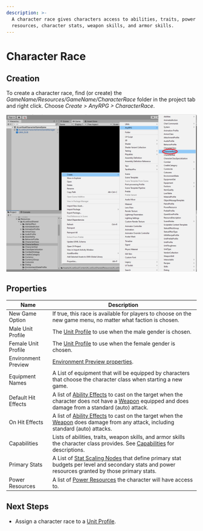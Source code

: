 ```yaml
---
description: >-
  A character race gives characters access to abilities, traits, power
  resources, character stats, weapon skills, and armor skills.
---
```


# Character Race

## Creation

To create a character race, find (or create) the _GameName/Resources/GameName/CharacterRace_ folder in the project tab and right click.  Choose _Create > AnyRPG > CharacterRace_.

![](<../.gitbook/assets/image (109).png>)

## Properties

| Name                | Description                                                                                                                                                                                   |
| ------------------- | --------------------------------------------------------------------------------------------------------------------------------------------------------------------------------------------- |
| New Game Option     | If true, this race is available for players to choose on the new game menu, no matter what faction is chosen.                                                                                 |
| Male Unit Profile   | The [Unit Profile](unit-profile.md) to use when the male gender is chosen.                                                                                                                    |
| Female Unit Profile | The [Unit Profile](unit-profile.md) to use when the female gender is chosen.                                                                                                                  |
| Environment Preview | [Environment Preview properties](../shared-properties/environment-preview.md#properties).                                                                                                     |
| Equipment Names     | A List of equipment that will be equipped by characters that choose the character class when starting a new game.                                                                             |
| Default Hit Effects | A list of [Ability Effects](ability-effects/) to cast on the target when the character does not have a [Weapon](items/weapon.md) equipped and does damage from a standard (auto) attack.      |
| On Hit Effects      | A list of [Ability Effects](ability-effects/) to cast on the target when the [Weapon](items/weapon.md) does damage from any attack, including standard (auto) attacks.                        |
| Capabilities        | Lists of abilities, traits, weapon skills, and armor skills the character class provides.  See [Capabilities](../shared-properties/capabilities.md) for descriptions.                         |
| Primary Stats       | A List of [Stat Scaling Nodes](../shared-properties/stat-scaling-nodes.md) that define primary stat budgets per level and secondary stats and power resources granted by those primary stats. |
| Power Resources     | A list of [Power Resources](power-resource.md) the character will have access to.                                                                                                             |

## Next Steps

* Assign a character race to a [Unit Profile](unit-profile.md).
